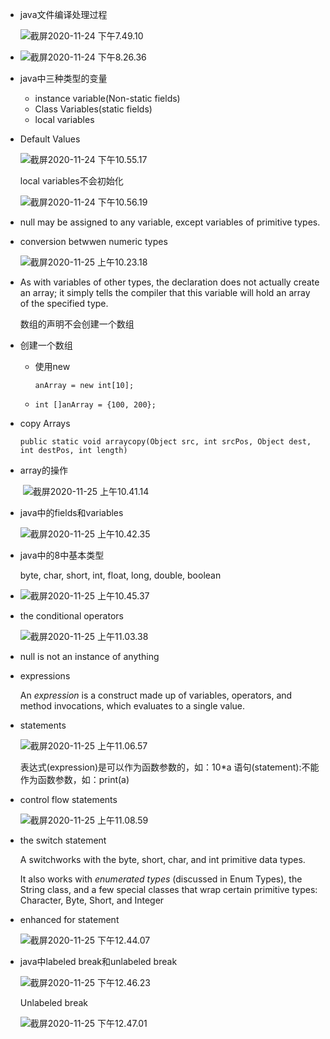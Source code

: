 - java文件编译处理过程

  ![截屏2020-11-24 下午7.49.10](https://tva1.sinaimg.cn/large/0081Kckwgy1gl0i760gcoj30jk088mzv.jpg)

- ![截屏2020-11-24 下午8.26.36](https://tva1.sinaimg.cn/large/0081Kckwgy1gl0ja2ecqej30px0ei76n.jpg)

- java中三种类型的变量

  - instance variable(Non-static fields)
  - Class Variables(static fields)
  - local variables

- Default Values

  ![截屏2020-11-24 下午10.55.17](https://tva1.sinaimg.cn/large/0081Kckwgy1gl0nkr4r2rj31120pgjvi.jpg)

  local variables不会初始化

  ![截屏2020-11-24 下午10.56.19](https://tva1.sinaimg.cn/large/0081Kckwgy1gl0nltg02cj313y0nan5p.jpg)

- null may be assigned to any variable, except variables of primitive types.

- conversion betwwen numeric types

  ![截屏2020-11-25 上午10.23.18](https://tva1.sinaimg.cn/large/0081Kckwgy1gl17gmw8inj31560noqir.jpg)

- As with variables of other types, the declaration does not actually create an array; it simply tells the compiler that this variable will hold an array of the specified type.

  数组的声明不会创建一个数组

- 创建一个数组

  - 使用new

    `anArray = new int[10];`

  - `int []anArray = {100, 200};`
  
- copy Arrays
  
  `public static void arraycopy(Object src, int srcPos, Object dest, int destPos, int length)`
  
- array的操作
  
  ​      ![截屏2020-11-25 上午10.41.14](https://tva1.sinaimg.cn/large/0081Kckwgy1gl17zai9ruj310k0ggad2.jpg)
  
- java中的fields和variables
  
    ![截屏2020-11-25 上午10.42.35](https://tva1.sinaimg.cn/large/0081Kckwgy1gl180qa062j313w0jkjv6.jpg)
  
- java中的8中基本类型

    byte, char, short, int, float, long, double, boolean

- ![截屏2020-11-25 上午10.45.37](https://tva1.sinaimg.cn/large/0081Kckwgy1gl183uf6uqj313m0iw0we.jpg)

- the conditional operators

    ![截屏2020-11-25 上午11.03.38](https://tva1.sinaimg.cn/large/0081Kckwgy1gl18mmhsxcj311a0owdlv.jpg)

- null is not an instance of anything

- expressions

    An *expression* is a construct made up of variables, operators, and method invocations, which evaluates to a single value.

- statements

    ![截屏2020-11-25 上午11.06.57](https://tva1.sinaimg.cn/large/0081Kckwgy1gl18q220g5j311e0dswgn.jpg)

    表达式(expression)是可以作为函数参数的，如：10*a
    语句(statement):不能作为函数参数，如：print(a)

- control flow statements

    ![截屏2020-11-25 上午11.08.59](https://tva1.sinaimg.cn/large/0081Kckwgy1gl18s6oqa6j31100bymzj.jpg)

- the switch statement

    A switchworks with the byte, short, char, and int primitive data types.

    It also works with *enumerated types* (discussed in Enum Types),
     the String class, and a few special classes that wrap certain primitive types: Character, Byte, Short, and Integer

- enhanced for statement

    ![截屏2020-11-25 下午12.44.07](https://tva1.sinaimg.cn/large/0081Kckwgy1gl1bj8otx7j30i909igmh.jpg)

- java中labeled break和unlabeled break

    ![截屏2020-11-25 下午12.46.23](https://tva1.sinaimg.cn/large/0081Kckwgy1gl1blkrikoj30fh0e7aba.jpg)

    Unlabeled break

    ![截屏2020-11-25 下午12.47.01](https://tva1.sinaimg.cn/large/0081Kckwgy1gl1bm6wvpvj30ko0fvtaa.jpg)

    

​      

